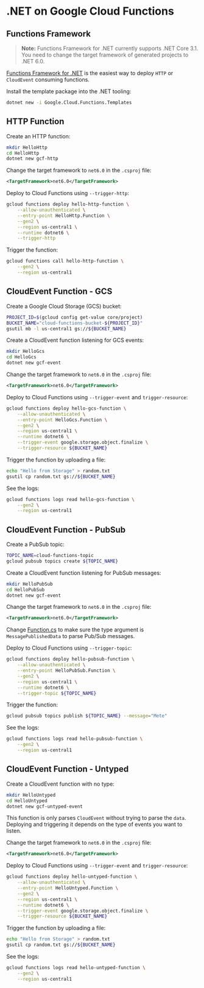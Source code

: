 # .NET on Google Cloud Functions

## Functions Framework

> **Note:** Functions Framework for .NET currently supports .NET Core 3.1. You
> need to change the target framework of generated projects to .NET 6.0.

[Functions Framework for
.NET](https://github.com/GoogleCloudPlatform/functions-framework-dotnet) is the
easiest way to deploy `HTTP` or `CloudEvent` consuming functions.

Install the template package into the .NET tooling:

```sh
dotnet new -i Google.Cloud.Functions.Templates
```

## HTTP Function

Create an HTTP function:

```sh
mkdir HelloHttp
cd HelloHttp
dotnet new gcf-http
```

Change the target framework to `net6.0` in the `.csproj` file:

```xml
<TargetFramework>net6.0</TargetFramework>
```

Deploy to Cloud Functions using `--trigger-http`:

```sh
gcloud functions deploy hello-http-function \
    --allow-unauthenticated \
    --entry-point HelloHttp.Function \
    --gen2 \
    --region us-central1 \
    --runtime dotnet6 \
    --trigger-http
```

Trigger the function:

```sh
gcloud functions call hello-http-function \
    --gen2 \
    --region us-central1
```

## CloudEvent Function - GCS

Create a Google Cloud Storage (GCS) bucket:

```sh
PROJECT_ID=$(gcloud config get-value core/project)
BUCKET_NAME="cloud-functions-bucket-${PROJECT_ID}"
gsutil mb -l us-central1 gs://${BUCKET_NAME}
```

Create a CloudEvent function listening for GCS events:

```sh
mkdir HelloGcs
cd HelloGcs
dotnet new gcf-event
```

Change the target framework to `net6.0` in the `.csproj` file:

```xml
<TargetFramework>net6.0</TargetFramework>
```

Deploy to Cloud Functions using `--trigger-event` and `trigger-resource`:

```sh
gcloud functions deploy hello-gcs-function \
    --allow-unauthenticated \
    --entry-point HelloGcs.Function \
    --gen2 \
    --region us-central1 \
    --runtime dotnet6 \
    --trigger-event google.storage.object.finalize \
    --trigger-resource ${BUCKET_NAME}
```

Trigger the function by uploading a file:

```sh
echo "Hello from Storage" > random.txt
gsutil cp random.txt gs://${BUCKET_NAME}
```

See the logs:

```sh
gcloud functions logs read hello-gcs-function \
    --gen2 \
    --region us-central1
```

## CloudEvent Function - PubSub

Create a PubSub topic:

```sh
TOPIC_NAME=cloud-functions-topic
gcloud pubsub topics create ${TOPIC_NAME}
```

Create a CloudEvent function listening for PubSub messages:

```sh
mkdir HelloPubSub
cd HelloPubSub
dotnet new gcf-event
```

Change the target framework to `net6.0` in the `.csproj` file:

```xml
<TargetFramework>net6.0</TargetFramework>
```

Change [Function.cs](HelloPubSub/Function.cs) to make sure the
type argument is `MessagePublishedData` to parse Pub/Sub messages.

Deploy to Cloud Functions using `--trigger-topic`:

```sh
gcloud functions deploy hello-pubsub-function \
    --allow-unauthenticated \
    --entry-point HelloPubSub.Function \
    --gen2 \
    --region us-central1 \
    --runtime dotnet6 \
    --trigger-topic ${TOPIC_NAME}
```

Trigger the function:

```sh
gcloud pubsub topics publish ${TOPIC_NAME} --message="Mete"
```

See the logs:

```sh
gcloud functions logs read hello-pubsub-function \
    --gen2 \
    --region us-central1
```

## CloudEvent Function - Untyped

Create a CloudEvent function with no type:

```sh
mkdir HelloUntyped
cd HelloUntyped
dotnet new gcf-untyped-event
```

This function is only parses `CloudEvent` without trying to parse the `data`.
Deploying and triggering it depends on the type of events you want to listen.

Change the target framework to `net6.0` in the `.csproj` file:

```xml
<TargetFramework>net6.0</TargetFramework>
```

Deploy to Cloud Functions using `--trigger-event` and `trigger-resource`:

```sh
gcloud functions deploy hello-untyped-function \
    --allow-unauthenticated \
    --entry-point HelloUntyped.Function \
    --gen2 \
    --region us-central1 \
    --runtime dotnet6 \
    --trigger-event google.storage.object.finalize \
    --trigger-resource ${BUCKET_NAME}
```

Trigger the function by uploading a file:

```sh
echo "Hello from Storage" > random.txt
gsutil cp random.txt gs://${BUCKET_NAME}
```

See the logs:

```sh
gcloud functions logs read hello-untyped-function \
    --gen2 \
    --region us-central1
```
